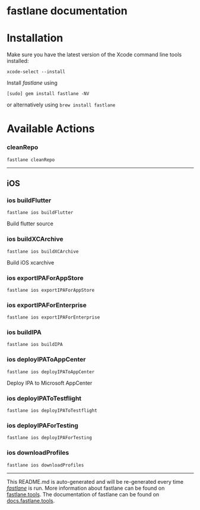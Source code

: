 fastlane documentation
================
# Installation

Make sure you have the latest version of the Xcode command line tools installed:

```
xcode-select --install
```

Install _fastlane_ using
```
[sudo] gem install fastlane -NV
```
or alternatively using `brew install fastlane`

# Available Actions
### cleanRepo
```
fastlane cleanRepo
```


----

## iOS
### ios buildFlutter
```
fastlane ios buildFlutter
```
Build flutter source
### ios buildXCArchive
```
fastlane ios buildXCArchive
```
Build iOS xcarchive
### ios exportIPAForAppStore
```
fastlane ios exportIPAForAppStore
```

### ios exportIPAForEnterprise
```
fastlane ios exportIPAForEnterprise
```

### ios buildIPA
```
fastlane ios buildIPA
```

### ios deployIPAToAppCenter
```
fastlane ios deployIPAToAppCenter
```
Deploy IPA to Microsoft AppCenter
### ios deployIPAToTestflight
```
fastlane ios deployIPAToTestflight
```

### ios deployIPAForTesting
```
fastlane ios deployIPAForTesting
```

### ios downloadProfiles
```
fastlane ios downloadProfiles
```


----

This README.md is auto-generated and will be re-generated every time [_fastlane_](https://fastlane.tools) is run.
More information about fastlane can be found on [fastlane.tools](https://fastlane.tools).
The documentation of fastlane can be found on [docs.fastlane.tools](https://docs.fastlane.tools).
